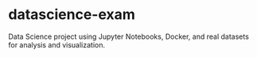 # datascience-exam
Data Science project using Jupyter Notebooks, Docker, and real datasets for analysis and visualization.
